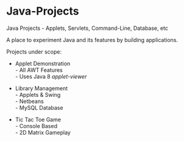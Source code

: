 # Java-Projects
Java Projects - Applets, Servlets, Command-Line, Database, etc

A place to experiment Java and its features by building applications.

Projects under scope:

- Applet Demonstration <br/>
      -     All AWT Features <br/>
      -     Uses Java 8 _applet-viewer_ <br/>
 
- Library Management <br/>
      -     Applets & Swing <br/>
      -     Netbeans <br/>
      -     MySQL Database <br/>

- Tic Tac Toe Game <br/>
      -     Console Based <br/>
      -     2D Matrix Gameplay <br/>
